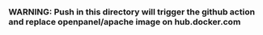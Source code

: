 ### WARNING: Push in this directory will trigger the github action and replace openpanel/apache image on hub.docker.com
